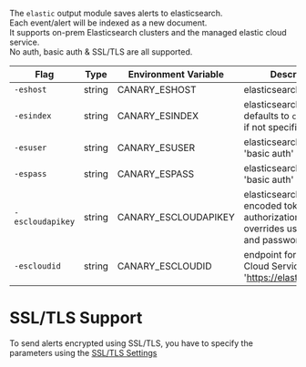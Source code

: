 The `elastic` output module saves alerts to elasticsearch.   
Each event/alert will be indexed as a new document.  
It supports on-prem Elasticsearch clusters and the managed elastic cloud service.  
No auth, basic auth & SSL/TLS are all supported.    

|Flag|Type|Environment Variable|Description
|---|---|---|---|
|`-eshost`|string| CANARY_ESHOST|elasticsearch host:port|
|`-esindex`|string| CANARY_ESINDEX|elasticsearch index; defaults to `canarychirps` if not specified|
|`-esuser`|string| CANARY_ESUSER|elasticsearch user 'basic auth'|
|`-espass`|string| CANARY_ESPASS|elasticsearch password 'basic auth'|
|`-escloudapikey`|string| CANARY_ESCLOUDAPIKEY|elasticsearch Base64-encoded token for authorization; if set, overrides username and password|
|`-escloudid`|string|CANARY_ESCLOUDID|endpoint for the Elastic Cloud Service 'https://elastic.co/cloud'|

# SSL/TLS Support
To send alerts encrypted using SSL/TLS, you have to specify the parameters using the [SSL/TLS Settings](SSL-TLS-Settings.md)
